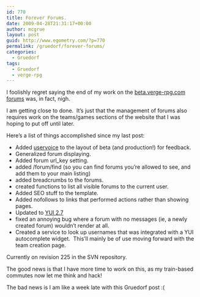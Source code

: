 ```yaml
---
id: 770
title: Forever Forums.
date: 2009-04-28T21:31:17+00:00
author: mcgrue
layout: post
guid: http://www.egometry.com/?p=770
permalink: /gruedorf/forever-forums/
categories:
  - Gruedorf
tags:
  - Gruedorf
  - verge-rpg
---
```

I foolishly regret saying the end of my work on the [beta.verge-rpg.com forums](http://beta.verge-rpg.com/forums/) was, in fact, nigh.

I am getting close to done.  It&#8217;s just that the management of forums also requires work on the teams/games sections of the website that I was hoping to put off until later.

Here&#8217;s a list of things accomplished since my last post:

  * Added [uservoice](http://uservoice.com/) to the layout of beta (and production!) for feedback.
  * Generalized forum displaying.
  * Added forum url_key setting.
  * added /forum/find (so you can find forums you&#8217;re allowed to see, and add them to your main listing)
  * added breadcrumbs to the forums.
  * created functions to list all visible forums to the current user.
  * Added SEO stuff to the template.
  * Added nofollows to links that performed actions rather than showing pages.
  * Updated to [YUI 2.7](http://developer.yahoo.com/yui/)
  * fixed an annoying bug where a forum with no messages (ie, a newly created forum) wouldn&#8217;t render at all.
  * Created a service to look up usernames that was integrated with a YUI autocomplete widget.  This&#8217;ll mainly be of use moving forward with the team creation page.

Currently on revision 225 in the SVN repository.

The good news is that I have more time to work on this, as my train-based commutes now let me think and hack!

The bad news is I am like a week late with this Gruedorf post :(